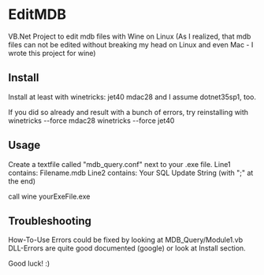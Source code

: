 EditMDB
=======

VB.Net Project to edit mdb files with Wine on Linux
(As I realized, that mdb files can not be edited without breaking my head
on Linux and even Mac - I wrote this project for wine)


Install
-------
Install at least with winetricks:
  jet40 mdac28
and I assume dotnet35sp1, too.

If you did so already and result with a bunch of errors,
try reinstalling with
  winetricks --force mdac28
  winetricks --force jet40


Usage
-----

Create a textfile called "mdb_query.conf" next to your .exe file.
Line1 contains: Filename.mdb
Line2 contains: Your SQL Update String (with ";" at the end)

call
  wine yourExeFile.exe


Troubleshooting
---------------

How-To-Use Errors could be fixed by looking at
  MDB_Query/Module1.vb
DLL-Errors are quite good documented (google) or look at Install section.



Good luck! :)
